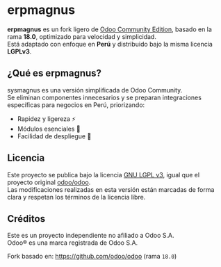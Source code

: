 # erpmagnus

**erpmagnus** es un fork ligero de [Odoo Community Edition](https://github.com/odoo/odoo), basado en la rama **18.0**, optimizado para velocidad y simplicidad.  
Está adaptado con enfoque en **Perú** y distribuido bajo la misma licencia **LGPLv3**.

## ¿Qué es erpmagnus?

sysmagnus es una versión simplificada de Odoo Community.  
Se eliminan componentes innecesarios y se preparan integraciones específicas para negocios en Perú, priorizando:

- Rapidez y ligereza ⚡
- Módulos esenciales 🧩
- Facilidad de despliegue 🚀

## Licencia

Este proyecto se publica bajo la licencia [GNU LGPL v3](LICENSE), igual que el proyecto original [odoo/odoo](https://github.com/odoo/odoo).  
Las modificaciones realizadas en esta versión están marcadas de forma clara y respetan los términos de la licencia libre.

## Créditos

Este es un proyecto independiente no afiliado a Odoo S.A.  
Odoo® es una marca registrada de Odoo S.A.

Fork basado en: https://github.com/odoo/odoo (rama `18.0`)
